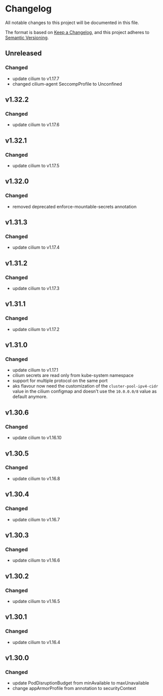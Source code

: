 # Changelog

All notable changes to this project will be documented in this file.

The format is based on [Keep a Changelog](https://keepachangelog.com/en/1.0.0/),
and this project adheres to [Semantic Versioning](https://semver.org/spec/v2.0.0.html).

## Unreleased

### Changed

- update cilium to v1.17.7
- changed cilium-agent SeccompProfile to Unconfined

## v1.32.2

### Changed

- update cilium to v1.17.6

## v1.32.1

### Changed

- update cilium to v1.17.5

## v1.32.0

### Changed

- removed deprecated enforce-mountable-secrets annotation

## v1.31.3

### Changed

- update cilium to v1.17.4

## v1.31.2

### Changed

- update cilium to v1.17.3

## v1.31.1

### Changed

- update cilium to v1.17.2

## v1.31.0

### Changed

- update cilium to v1.17.1
- cilium secrets are read only from kube-system namespace
- support for multiple protocol on the same port
- aks flavour now need the customization of the `cluster-pool-ipv4-cidr` value in the cilium configmap and doesn't use
	the `10.0.0.0/8` value as default anymore.

## v1.30.6

### Changed

- update cilium to v1.16.10

## v1.30.5

### Changed

- update cilium to v1.16.8

## v1.30.4

### Changed

- update cilium to v1.16.7

## v1.30.3

### Changed

- update cilium to v1.16.6

## v1.30.2

### Changed

- update cilium to v1.16.5

## v1.30.1

### Changed

- update cilium to v1.16.4

## v1.30.0

### Changed

- update PodDisruptionBudget from minAvailable to maxUnavailable
- change appArmorProfile from annotation to securityContext
